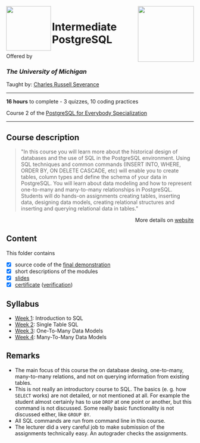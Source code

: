 <a href="https://www.coursera.org/learn/intermediate-postgresql">
  <img src="/img/Intermediate_PostgreSQL_logo.avif" width="150" align="right">
</a>

<img src="https://brand.umich.edu/assets/brand/style-guide/logo-guidelines/U-M_Logo-Hex.png" width="120" height="120" align="left">

# Intermediate PostgreSQL

Offered by 
### *The University of Michigan*

Taught by: [Charles Russell Severance](https://www.coursera.org/instructor/drchuck)

---

**16 hours** to complete - 3 quizzes, 10 coding practices

Course 2 of the [PostgreSQL for Everybody Specialization](../) 

---

## Course description

>"In this course you will learn more about the historical design of databases and the use of SQL in the PostgreSQL environment. Using SQL techniques and common commands (INSERT INTO, WHERE, ORDER BY, ON DELETE CASCADE, etc) will enable you to create tables, column types and define the schema of your data in PostgreSQL. You will learn about data modeling and how to represent one-to-many and many-to-many relationships in PostgreSQL. Students will do hands-on assignments creating tables, inserting data, designing data models, creating relational structures and inserting and querying relational data in tables."

<p align="right">More details on <a href="https://www.coursera.org/learn/database-design-postgresql">website</a></p>

## Content
This folder contains 
- [x] source code of the [final demonstration](./Final%20Demonstration)
- [x] short descriptions of the modules 
- [x] [slides](./Slides) 
- [x] [certificate](./Certificate/Coursera_Certificate_Database_Design_and_Basic_SQL_in_PostgreSQL.pdf) 
([verification](https://coursera.org/verify/CMWDKZR9P2N9))

## Syllabus
- [Week 1](./Week%201): Introduction to SQL
- [Week 2](./Week%202): Single Table SQL
- [Week 3](./Week%203): One-To-Many Data Models
- [Week 4](./Week%204): Many-To-Many Data Models

## Remarks
- The main focus of this course the on database desing, one-to-many, many-to-many relations, and not on querying information from existing tables. 
- This is not really an introductory course to SQL. The basics (e. g. how `SELECT` works) are not detailed, or not mentioned at all. For example the student almost certainly has to use `DROP` at one point or another, but this command is not discussed. Some really basic functionality is not discussed either, like `GROUP BY`. 
- All SQL commands are run from command line in this course. 
- The lecturer did a very careful job to make submission of the assignments technically easy. An autograder checks the assignments. 
